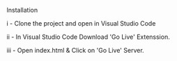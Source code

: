 Installation 

i - Clone the project and open in Visual Studio Code 

ii - In Visual Studio Code Download 'Go Live' Extenssion.

iii - Open index.html & Click on 'Go Live' Server.
